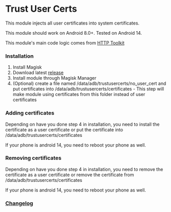 # Trust User Certs

This module injects all user certificates into system certificates.

This module should work on Android 8.0+. Tested on Android 14.

This module's main code logic comes from [HTTP Toolkit](https://github.com/httptoolkit/httptoolkit-server/blob/main/src/interceptors/android/adb-commands.ts)

### Installation
1. Install Magisk
2. Download latest [release](https://github.com/lupohan44/TrustUserCertificates/releases)
3. Install module through Magisk Manager
4. (Optional) create a file named /data/adb/trustusercerts/no_user_cert and put certificates into /data/adb/trustusercerts/certificates - This step will make module using certificates from this folder instead of user certificates

### Adding certificates
Depending on have you done step 4 in installation, you need to install the certificate as a user certificate or put the certificate into /data/adb/trustusercerts/certificates

If your phone is android 14, you need to reboot your phone as well.

### Removing certificates
Depending on have you done step 4 in installation, you need to remove the certificate as a user certificate or remove the certificate from /data/adb/trustusercerts/certificates

If your phone is android 14, you need to reboot your phone as well.

### [Changelog](https://github.com/lupohan44/TrustUserCertificates/blob/main/changelog.md)
